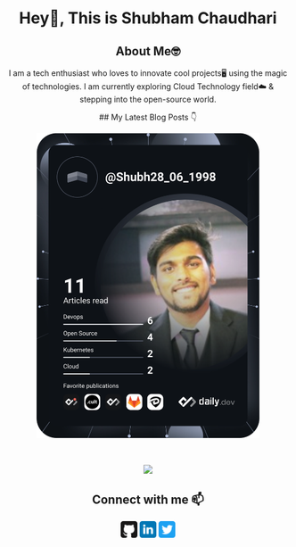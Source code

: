<h1 align='center'>Hey👋, This is Shubham Chaudhari</h1>
<p align = 'center'> 
 <a href = https://www.linkedin.com/in/https://www.linkedin.com/in/shubham-chaudhari-57286a175/ target='blank'<img src=https://github.com/edent/SuperTinyIcons/blob/master/images/svg/linkedin.svg height='20' weight='20'></a></p>
<h2 align='center'>About Me🤓</h2>
<p align='center'>
I am a tech enthusiast who loves to innovate cool projects🖥️ using the magic of technologies.
I am currently exploring Cloud Technology field☁️ & stepping into the open-source world.
 
<p align = 'center'>## My Latest Blog Posts 👇
<!-- HASHNODE_BLOG:START -->
<!-- HASHNODE_BLOG:END -->

<p align = 'center'><a href="https://app.daily.dev/Shubh28_06_1998"><img src="https://github.com/Shubh28698/Shubh28698/blob/master/devcard.svg" width="400" alt="Shubham Chaudhari's Dev Card"/></a>
 
<br><p align = 'center'><img 
   src="https://github-readme-stats.vercel.app/api?username=Shubh28698&show_icons=true&theme=tokyonight" 
/></br>

</p><h2 align='center'>Connect with me  📫 </h2>
<p align = 'center'> 
 <a href = https://github.com/Shubh28698 target='blank'> <img src=https://github.com/edent/SuperTinyIcons/blob/master/images/svg/github.svg height='30' weight='30'/></a>
<a href = https://www.linkedin.com/in/https://www.linkedin.com/in/shubham-chaudhari-57286a175/ target='blank'> <img src=https://github.com/edent/SuperTinyIcons/blob/master/images/svg/linkedin.svg height='30' weight='30'/></a> 
<a href = https://twitter.com/@Shubham28698 target='blank'> <img src=https://github.com/edent/SuperTinyIcons/blob/master/images/svg/twitter.svg height='30' weight='30'/></a>
